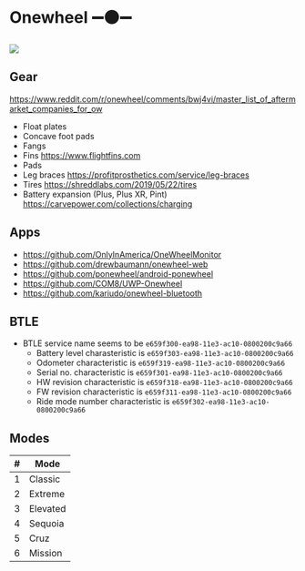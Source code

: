 # Onewheel ➖⚫➖

![](pint.png)

## Gear

https://www.reddit.com/r/onewheel/comments/bwj4vi/master_list_of_aftermarket_companies_for_ow

- Float plates
- Concave foot pads
- Fangs
- Fins https://www.flightfins.com
- Pads
- Leg braces https://profitprosthetics.com/service/leg-braces
- Tires https://shreddlabs.com/2019/05/22/tires
- Battery expansion (Plus, Plus XR, Pint) https://carvepower.com/collections/charging

## Apps

- https://github.com/OnlyInAmerica/OneWheelMonitor
- https://github.com/drewbaumann/onewheel-web
- https://github.com/ponewheel/android-ponewheel
- https://github.com/COM8/UWP-Onewheel
- https://github.com/kariudo/onewheel-bluetooth

## BTLE

- BTLE service name seems to be `e659f300-ea98-11e3-ac10-0800200c9a66`
  - Battery level charasteristic is `e659f303-ea98-11e3-ac10-0800200c9a66`
  - Odometer characteristic is `e659f319-ea98-11e3-ac10-0800200c9a66`
  - Serial no. characteristic is `e659f301-ea98-11e3-ac10-0800200c9a66`
  - HW revision characteristic is `e659f318-ea98-11e3-ac10-0800200c9a66`
  - FW revision characteristic is `e659f311-ea98-11e3-ac10-0800200c9a66`
  - Ride mode number characteristic is `e659f302-ea98-11e3-ac10-0800200c9a66`

##  Modes

| # | Mode     |
|---|----------|
| 1 | Classic  |
| 2 | Extreme  |
| 3 | Elevated |
| 4 | Sequoia  |
| 5 | Cruz     |
| 6 | Mission  |
